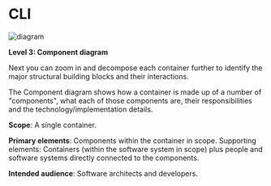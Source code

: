 # CLI

![diagram](https://www.plantuml.com/plantuml/svg/0/fLNRRXCn47tVhp1vePL8LohmmbDB4hL1WQAGW2g4qjdr977hjOqlQIF4lpFUR6xR9cd5axtZEMSkP-mzSnwi3uLCNWcLoy2HJRqtxaEQMhW_cGW_3LbmQ7EjF2f_akiY1Mu5g9aC9gIjTysl4fGVVkwb4ZmwJwPHInT6g-XlIcwEOw6GjJlVJv_1xuEX46zJ4ua9tnHqsXoJHzCPAoX8Me3pQ5EEizDrvf4-LPhZhQlYRfrCVI7VFtLm2pDmkHMcIZVfdLzV3GUZ7zt1vQZNkUXyQHyT9uaNNYBxkQgDjGLCB1I_MAlNPR40e29jahncWwls5UlZlRPtp4-5Onb8oVIO5O4doOfXr7dmHtEm4_U6DQxZsg3D5whWvBRSHc8oXoA6Cs2fKGmKPrEKXZdClT2AJP2YWjSs8XRbDuvhGV8foBj86DTQa07QGYYGp7ahr8IMkSHzP4Bz3iAY9OzkjQtdhQMiigEYITE2Te8Kja3M6SQExSjM1b5MF-p-Bp4nLxeSIP7HIKza5koynjj7u2wzBuShIZaMaq0zZN5YluFXSRPP0VQEwtl5F3xu7N567tLGd49G6OigkerZzYTXR5LaF8avZo77qeDrbv-FwYsAc40lNf-L4yC7p8E7JE9M4biXA1yhia1puKgYzMSjnZddwQ90bjUydcJcmkLwLihVhhQFibxHiANtV2VVQdx9uM9pbZTdDDQwd7HIPIUPKCANSobyZIAQ14ZXaAuaLYBlvB5eT3aNHjTuBeI_35bAImyo1XmCgRAxMy4B6GKOnhL65MsK56wZ_oP97-MelpqbonlCqQ3YZYrwqFhqZGaAPJq18wfTGsrFGKxFK1di1ZY_AUyFJTVJq0sPrx0n-dnw0BYfvnfPMV40kD9lZOk60vXAgvTrPgdBor3Bn_emQgln6oyc_UpS3iowuzK3-2pVnREsntL3ZuE-Y_O_Bzs5xq7Agj5x_9BaZ9f9Vzv_)

**Level 3: Component diagram**

Next you can zoom in and decompose each container further to identify the major structural building blocks and their interactions.

The Component diagram shows how a container is made up of a number of "components", what each of those components are, their responsibilities and the technology/implementation details.

**Scope**: A single container.

**Primary elements**: Components within the container in scope.
Supporting elements: Containers (within the software system in scope) plus people and software systems directly connected to the components.

**Intended audience**: Software architects and developers.